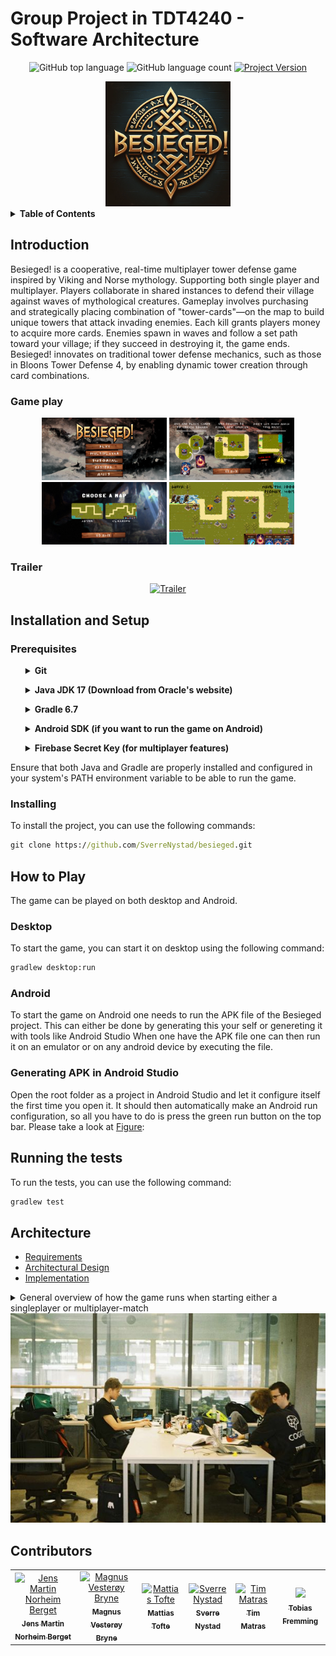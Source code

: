 # Group Project in TDT4240 - Software Architecture

<div align="center">

![GitHub top language](https://img.shields.io/github/languages/top/SverreNystad/progark)
![GitHub language count](https://img.shields.io/github/languages/count/SverreNystad/progark)
[![Project Version](https://img.shields.io/badge/version-1.0.0-blue)](https://img.shields.io/badge/version-1.0.0-blue)

</div>

<div align="center">
  <img src="docs\images\besieged.png" alt="logo"           width="200" height="200" />
</div>

<details>
    <summary><strong> Table of Contents </strong></summary>

- [Group Project in TDT4240 - Software Architecture](#group-project-in-tdt4240---software-architecture)
  - [Introduction](#introduction)
    - [Game play](#game-play)
    - [Trailer](#trailer)
  - [Installation and Setup](#installation-and-setup)
    - [Prerequisites](#prerequisites)
    - [Installing](#installing)
  - [How to Play](#how-to-play)
    - [Desktop](#desktop)
    - [Android](#android)
    - [Generating APK in Android Studio](#generating-apk-in-android-studio)
  - [Running the tests](#running-the-tests)
  - [Architecture](#architecture)
  - [Contributors](#contributors)

</details>

## Introduction

Besieged! is a cooperative, real-time multiplayer tower defense game inspired by Viking and Norse mythology. Supporting both single player and multiplayer. Players collaborate in shared instances to defend their village against waves of mythological creatures. Gameplay involves purchasing and strategically placing combination of "tower-cards"—on the map to build unique towers that attack invading enemies. Each kill grants players money to acquire more cards. Enemies spawn in waves and follow a set path toward your village; if they succeed in destroying it, the game ends. Besieged! innovates on traditional tower defense mechanics, such as those in Bloons Tower Defense 4, by enabling dynamic tower creation through card combinations.

### Game play

<div align="center">
  <div align="center">
    <img src="docs\images\mainmenu.png"alt="main menu"           width="200" height="100">
    <img src="docs\images\tutorial_besieged.png" alt="tutorial"  width="200" height="100">
  </div>
  <div align="center">
    <img src="docs\images\map_choice_menu.png" alt="gameplay"    width="200" height="100">
    <img src="docs\images\gameplay.png" alt="gameplay"           width="200" height="100">
  </div>
</div>

### Trailer

<div align="center">

[![Trailer](https://img.youtube.com/vi/hZOwTa846p4/0.jpg)](https://www.youtube.com/watch?v=hZOwTa846p4)

</div>

## Installation and Setup

### Prerequisites

<ul>
<details> <summary><b> Git </b> </summary>
  Git is a distributed version control system that is used to manage the source code of this project. It is essential for cloning the project from GitHub and collaborating with other developers.

- Git - Version Control System
_ Download and install Git from the official [Git website](https://git-scm.com/downloads).
_ After installation, verify the installation by running `git --version` in your command line or terminal.
</details>
</ul>

<ul>
  <details> <summary><b> Java JDK 17 (Download from Oracle's website) </b></summary>
  This project requires Java JDK to be installed. The project is tested with JDK 17.

- Java JDK 17 - Java Development Kit is essential for compiling and running Java applications.
_ Download and install it from [Oracle's Java JDK Download Page](https://www.oracle.com/java/technologies/downloads/#java17) or adopt an open-source JDK like AdoptOpenJDK.
_ After installation, verify the installation by running `java -version` and `javac -version` in your command line or terminal.
  </details>
</ul>
<ul>
  <details> 
  <summary><b> Gradle 6.7 </b></summary>
  Gradle is used as the build tool for this project. It automates the process of building, testing, and deploying the application.

- Gradle 6.7 - Gradle brings advanced build toolkit to manage dependencies and other aspects of the build process.
_ You can download Gradle from the [Gradle Download Page](https://gradle.org/install/).
_ Alternatively, if you are using a Gradle Wrapper script (gradlew or gradlew.bat), you do not need to manually install Gradle, as the wrapper script will handle the installation for you. \* To confirm that Gradle is properly installed, run `gradlew -v` in your command line or terminal which will display the installed Gradle version.
  </details>
</ul>

<ul>
  <details> 
    <summary><b>Android SDK (if you want to run the game on Android)</b></summary>
    When testing the Android app one can run it either by connecting your Android phone via USB to your computer, or you could use an Android emulator (virtual device). To do this, you need to have the Android SDK installed.
    details> 
    <summary><b> Android SDK (if you want to run the game on Android) </b></summary>
    To set up the Android SDK for running the game on an emulator, you need to create a file called `local.properties` in the root of the project and add the path to your SDK with the following line:
    
    echo sdk.dir=YOUR/ANDROID/SDK/PATH > local.properties

  </details> 
</ul>
<ul>
  <details>
    <summary><b>Firebase Secret Key (for multiplayer features)</b></summary>
    To enable multiplayer features in the game, you need to obtain a Firebase secret key. This key is necessary to authenticate and manage the game's online interactions securely.
    <ul> 
     Obtain your Firebase secret key from the Firebase console.
    </ul>
    <ul>
      Put the key into the asset` folder with the name 
      ``FirebaseSecretKey.json``
    </ul>
  </details>
</ul>

Ensure that both Java and Gradle are properly installed and configured in your system's PATH environment variable to be able to run the game.

### Installing

To install the project, you can use the following commands:

```cmd
git clone https://github.com/SverreNystad/besieged.git
```

## How to Play

The game can be played on both desktop and Android.

### Desktop

To start the game, you can start it on desktop using the following command:

```cmd
gradlew desktop:run
```

### Android

To start the game on Android one needs to run the APK file of the Besieged project. This can either be done by generating this your self or genereting it with tools like Android Studio
When one have the APK file one can then run it on an emulator or on any android device by executing the file.

### Generating APK in Android Studio

Open the root folder as a project in Android Studio and let it configure itself the first time you open it. It should then automatically make an Android run configuration, so all you have to do is press the green run button on the top bar. Please take a look at [Figure](docs/images/android_running_of_project.png):

## Running the tests

To run the tests, you can use the following command:

```cmd
gradlew test
```

## Architecture

- [Requirements](docs/architectural_documents/Requirements.pdf)
- [Architectural Design](docs/architectural_documents/Architectural%20Design.pdf)
- [Implementation](docs/architectural_documents/Implementation%20Report.pdf)

<details>

<summary> General overview of how the game runs when starting either a singleplayer or multiplayer-match
</summary>

<div>
    <li> The GameApp, which is the entry point of the application, creates the GameLauncher. 
    </li> 
    <li> The GameLauncher creates all the different instances of the necessary interfaces that are needed to run the application like drawing, audio and input. It also creates the Data Access Objects (DAOs) for the client and server. It also creates the GameClient itself.
    </li> 
    <li>The GameClient tells the ScreenManager to initialize and enter the Menu state, i.e. the main menu. 
    </li> 
    <li>The Menu-state instantiates the required ECS-systems like the InputSystem, RenderingSystem, AudioSystem.
    </li> 
    <li>The GameApp starts its update-method which updates the GameClient continuously, which in turn updates the ECS-system. Review the next subsection to get a better deeper understand of the update-cycle in the ECS. 
    </li> 
    <li>After each iteration of the ECS update-cycle, the GameClient checks if it has joined a game or not. 
    </li> 
    <li>User navigates through the multiplayer-menu to the "Choose map"-menu and chooses a map. 
    </li> 
    <li>After choosing a map, the server is started on a separate thread. Depending on if the game is a singleplayer or a multiplayer-game, the Server and Client get either a LocalDAO or a FirebaseDAO, respectively. 
    </li> 
    <li>The server continuously polls to check if there is a pending player waiting to join the game. 
    </li> 
    <li>A client notifies the server that it wants to join the game. This happens in the "Join Game"-menu by pressing an available game. It then waits a short period before checking for a response from the server. 
    </li> 
    <li>The server handles the join request and puts the player hosting the game into the game itself, i.e. the InGame-state. This also happens to the joining player. 
    </li> 
    <li>The server then initializes the game itself by creating entities and adding them to the ECS-system, and updating all clients. 
    </li> 
    <li>During each update-cycle in the Server while In-game, the following things happen: The ECS-systems are updated, progressing the game. It then checks if the game has ended or not. Then, it looks for pending actions received from players, and handles them if they are valid, like placing a card on an available tile if the player has enough money to buy it. At the end of each update-cycle the new updated GameState is applied and sent to all clients. 
    </li> 
    <li>Repeat main update-cycle until the game is over, or the host terminates the application or loses connection. 
    </li> 
    <li>Clients continuously pull updates to the GameState from the server and updates their local ECS-systems. 
    </li> 
    <li>Clients send request for doing actions to the server. 
    </li> 
    <li>The game ends in one of the two following ways: Case 1. The server abruptly loses connection. If a client does not receive new updates from the server within 10 seconds, it exits to the "lost connection"-screen. Case 2: The game ends with the players losing all their health, and the "Game Over"-screen is displayed. The server does a teardown-procedure which include updating the global highscore, and removes the game from the list of pollable games.    
   
</div>
</details>

<div align="center">
  <img src="docs\images\tim_image.jpg" alt="logo"      />
</div>

## Contributors

<table>
  <tr>
    <td align="center">
        <a href="https://github.com/Jensern1">
            <img src="https://github.com/Jensern1.png?size=100" width="100px;" alt="Jens Martin Norheim Berget"/><br />
            <sub><b>Jens Martin Norheim Berget</b></sub>
        </a>
    </td>
    <td align="center">
      <a href="https://github.com/mvbryne">
            <img src="https://github.com/mvbryne.png?size=100" width="100px;" alt="Magnus Vesterøy Bryne"/><br />
            <sub><b>Magnus Vesterøy Bryne</b></sub>
        </a>
    </td>
    <td align="center">
        <a href="https://github.com/mattiastofte">
            <img src="https://github.com/mattiastofte.png?size=100" width="100px;" alt="Mattias Tofte"/><br />
            <sub><b>Mattias Tofte</b></sub>
        </a>
    </td>
    <td align="center">
        <a href="https://github.com/SverreNystad">
            <img src="https://github.com/SverreNystad.png?size=100" width="100px;"
            alt="Sverre Nystad"/><br />
            <sub><b>Sverre Nystad</b></sub>
        </a>
    </td>
    <td align="center">
        <a href="https://github.com/Artewald">
            <img src="https://github.com/Artewald.png?size=100" width="100px;" alt="Tim Matras"/><br />
            <sub><b>Tim Matras</b></sub>
        </a>
    </td>
    <td align="center">
        <a href="https://github.com/tobiasfremming">
            <img src="https://github.com/tobiasfremming.png?size=100" width="100px;"/><br />
            <sub><b>Tobias Fremming</b></sub>
        </a>
    </td>
  </tr>
</table>
